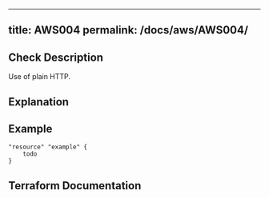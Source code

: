 
---
title: AWS004
permalink: /docs/aws/AWS004/
---


## Check Description

Use of plain HTTP.

## Explanation

## Example

```
"resource" "example" {
	todo
}
```

## Terraform Documentation
